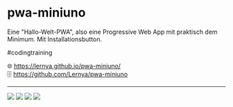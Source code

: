 # pwa-miniuno

Eine "Hallo-Welt-PWA", also eine Progressive Web App mit praktisch dem Minimum.
Mit Installationsbutton.

 #codingtraining


🌐 https://lernya.github.io/pwa-miniuno/ <br />
🗄️ https://github.com/Lernya/pwa-miniuno


---
<!-- Languages -->
<img src="https://img.shields.io/badge/HTML5-E34F26?style=for-the-badge&logo=html5&logoColor=white" />
<img src="https://img.shields.io/badge/CSS3-1572B6?style=for-the-badge&logo=css3&logoColor=white" />
<img src="https://img.shields.io/badge/JavaScript-323330?style=for-the-badge&logo=javascript&logoColor=F7DF1E" /> 
<img src="https://img.shields.io/badge/json-5E5C5C?style=for-the-badge&logo=json&logoColor=white" /> 
<!-- <img src="https://img.shields.io/badge/Markdown-000000?style=for-the-badge&logo=markdown&logoColor=white" />  -->


